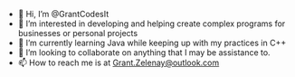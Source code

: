 - 👋 Hi, I’m @GrantCodesIt
- 👀 I’m interested in developing and helping create complex programs for businesses or personal projects
- 🌱 I’m currently learning Java while keeping up with my practices in C++
- 💞️ I’m looking to collaborate on anything that I may be assistance to.
- 📫 How to reach me is at Grant.Zelenay@outlook.com

<!---

--->
